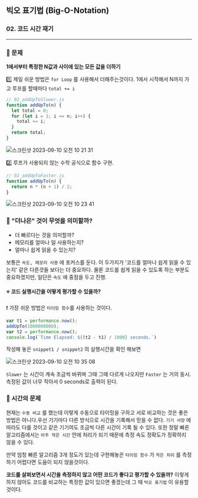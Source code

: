 ## 빅오 표기법 (Big-O-Notation)

### 02. 코드 시간 재기
---------------------------------------------

### 📌 문제

**1에서부터 특정한 N값과 사이에 있는 모든 값을 더하기**

1️⃣ 제일 쉬운 방법은 `for Loop` 를 사용해서 더해주는것이다.
1에서 시작해서 N까지 가고 루프를 할때마다 `total += i`

```js
// 02_addUpToSlower.js
function addUpTo(n) {
  let total = 0;
  for (let i = 1; i <= n; i++) {
    total += i;
  }
  return total;
}
```

![스크린샷 2023-09-10 오전 10 21 31](https://github.com/chromeheartz/TIL/assets/95161113/b2445b27-0db1-4b2b-b294-fd845fa71045)

2️⃣ 루프가 사용되지 않는 수학 공식으로 함수 구현.

```js
// 02_addUpToFaster.js
function addUpTo(n) {
  return n * (n + 1) / 2;
}
```

![스크린샷 2023-09-10 오전 10 23 41](https://github.com/chromeheartz/TIL/assets/95161113/a532d5bd-a1ab-4dc1-8551-00e6b2b49fa5)


### 📌 "더나은" 것이 무엇을 의미할까?
- 더 빠르다는 것을 의미할까?
- 메모리를 얼마나 덜 사용하는지?
- 얼마나 쉽게 읽을 수 있는지? 

보통은 `속도, 메모리 사용` 에 포커스를 둔다. 이 두가지가 '코드를 얼마나 쉽게 읽을 수 있는지' 같은 다른것들 보다는 더 중요하다. 물론 코드를 쉽게 읽을 수 있도록 하는 부분도 중요하겠지만, 일단은 `속도` 에 중점을 두고 진행.

#### ⭐️ 코드 실행시간을 어떻게 평가할 수 있을까?

❗️ 가장 쉬운 방법은 `타이밍 함수`를 사용하는 것이다.

```js
var t1 = performance.now();
addUpTo(1000000000);
var t2 = performance.now();
console.log(`Time Elapsed: ${(t2 - t1) / 1000} seconds.`)
```

작성해 놓은 `snippet1 / snippet2` 의 실행시간을 확인 해보면

![스크린샷 2023-09-10 오전 10 35 08](https://github.com/chromeheartz/TIL/assets/95161113/4dc07b2e-a328-4f84-8fc0-447853f14c6b)

`Slower` 는 시간이 계속 조금씩 바뀌며 그때 그때 다르게 나오지만 `Faster` 는 거의 동시. 측정된 값이 너무 작아서 0 seconds로 출력이 된다. 

### 📌 시간의 문제

현재는 `수동 비교` 를 했는데 이렇게 수동으로 타이밍을 구하고 서로 비교하는 것은 좋은 방법은 아니다.우선 기기마다 다른 방식으로 시간을 기록해서 믿을 수 없다. `기기 사양` 에 따라도 다를 것이고 같은 기기여도 조금씩 다른 시간이 기록 될 수 있다. 또한 정말 빠른 알고리즘에서는 `아주 작은 시간` 안에 처리가 되기 때문에 측정 속도 정확도가 정확하지 않을 수 있다.

만약 엄청 빠른 알고리즘 3개 정도가 있는데 구현해놓은 `타이밍 함수` 가 `작은 차이` 를 측정하기 어렵다면 도움이 되지 않을것이다. 

**코드를 살펴보면서 시간을 측정하지 않고 어떤 코드가 좋다고 평가할 수 있을까?**
이렇게 하지 않아도 코드를 비교하는 특정한 값이 있으면 좋겠는데 그 때 `빅오 표기법` 이 유용할것이다.